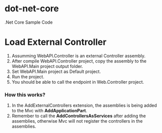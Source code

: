 # dot-net-core
.Net Core Sample Code

# Load External Controller
1. Assumming WebAPI.Controller is an external Controller assembly.
2. After compile WebAPI.Controller project, copy the assembly to the WebAPI.Main project output folder.
3. Set WebAPI.Main project as Default project.
4. Run the project.
5. You should be able to call the endpoint in Web.Controller project.

### How this works?
1. In the AddExternalControllers extension, the assemblies is being added to the Mvc with **AddApplicationPart**.
2. Remember to call the **AddControllersAsServices** after adding the assemblies, otherwise Mvc will not register the controllers in the assemblies.
